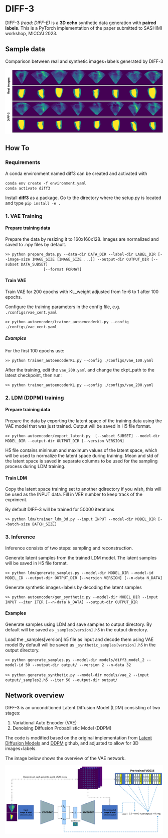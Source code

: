 # DIFF-3


DIFF-3 *(read: DIFF-E)* is a **3D echo** synthetic data generation with **paired labels**. 
This is a PyTorch implementation of the paper submitted to SASHIMI workshop, MICCAI 2023.

## Sample data
Comparison between real and synthetic images+labels generated by DIFF-3

<p align="center">
    <img src="./images/fig_samples.PNG">
</p>

## How To

### Requirements
A conda environment named diff3 can be created and activated with 
  
```
conda env create -f environment.yaml
conda activate diff3
```

Install **diff3** as a package. Go to the directory where the setup.py is located and type
    `pip install -e .`


### 1. VAE Training

#### Prepare training data
Prepare the data by resizing it to 160x160x128. Images are normalized and saved to .npy files by default.
  
    >> python prepare_data.py --data-dir DATA_DIR --label-dir LABEL_DIR [--image-size IMAGE_SIZE [IMAGE_SIZE ...]] --output-dir OUTPUT_DIR [--subset DATA_SUBSET]
                     [--format FORMAT]

#### Train VAE
Train VAE for 200 epochs with KL_weight adjusted from 1e-6 to 1 after 100 epochs.

Configure the training parameters in the config file, e.g. `./configs/vae_xent.yaml`
        
    >> python autoencoder/trainer_autoencoderKL.py --config ./configs/vae_xent.yaml

##### Examples
For the first 100 epochs use:

    >> python trainer_autoencoderKL.py --config ./configs/vae_100.yaml

After the training, edit the `vae_200.yaml` and change the ckpt_path to the latest checkpoint, then run:

    >> python trainer_autoencoderKL.py --config ./configs/vae_200.yaml


### 2. LDM (DDPM) training

#### Prepare training data
Prepare the data by exporting the latent space of the training data using the VAE model that was just trained. Output will be saved in H5 file format.
  
    >> python autoencoder/export_latent.py  [--subset SUBSET] --model-dir MODEL_DIR --output-dir OUTPUT_DIR [--version VERSION]

H5 file contains minimum and maximum values of the latent space, which will be used to normalize the latent space during training. Mean and std of the latent space is saved in separate columns to be used for the sampling process during LDM training.
  
#### Train LDM
Copy the latent space training set to another qdirectory if you wish, this will be used as the INPUT data. Fill in VER number to keep track of the expriment.

By default DIFF-3 will be trained for 50000 iterations
        
    >> python ldm/trainer_ldm_3d.py --input INPUT --model-dir MODEL_DIR [--batch-size BATCH_SIZE]



### 3. Inference
Inference consists of two steps: sampling and reconstruction.

Generate latent samples from the trained LDM model. The latent samples will be saved in H5 file format.

    >> python ldm/generate_samples.py --model-dir MODEL_DIR --model-id MODEL_ID --output-dir OUTPUT_DIR [--version VERSION] [--n-data N_DATA]


Generate synthetic images+labels by decoding the latent samples

    >> python autoencoder/gen_synthetic.py --model-dir MODEL_DIR --input INPUT --iter ITER [--n-data N_DATA] --output-dir OUTPUT_DIR



#### Examples
Generate samples  using LDM and save samples to output directory. By default will be saved as `_samples[version].h5` in the output directory.

Load the _samples[version].h5 file as input and decode them using VAE model By default will be saved as `_synthetic_samples[version].h5` in the output directory.

    >> python generate_samples.py --model-dir models/diff3_model_2 --model-id 50 --output-dir output/ --version 2 --n-data 32

    >> python generate_synthetic.py --model-dir models/vae_2 --input output/_samples2.h5 --iter 50 --output-dir output/








## Network overview
DIFF-3 is an unconditioned Latent Diffusion Model (LDM) consisting of two stages:

1. Variational Auto Encoder (VAE)
2. Denoising Diffusion Probabilistic Model (DDPM)

The code is modified based on the original implementation from [Latent Diffusion Models](https://github.com/CompVis/latent-diffusion) and [DDPM](https://github.com/lucidrains/denoising-diffusion-pytorch) github, and adjusted to allow for 3D images+labels.

The image below shows the overview of the VAE network.
<p align="center">
    <img src="./images/fig_network.PNG">
</p>